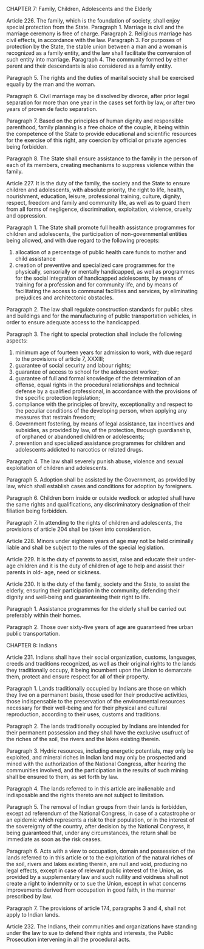 CHAPTER 7: Family, Children, Adolescents and the Elderly

Article 226. The family, which is the foundation of society, shall enjoy special
protection from the State.
Paragraph 1. Marriage is civil and the marriage ceremony is free of charge.
Paragraph 2. Religious marriage has civil effects, in accordance with the law.
Paragraph 3. For purposes of protection by the State, the stable union between
a man and a woman is recognized as a family entity, and the law shall facilitate the
conversion of such entity into marriage.
Paragraph 4. The community formed by either parent and their descendants is
also considered as a family entity.

Paragraph 5. The rights and the duties of marital society shall be exercised equally by the man and the woman.

Paragraph 6. Civil marriage may be dissolved by divorce, after prior legal separation for more than one year in the cases set forth by law, or after two years of proven de facto separation.

Paragraph 7. Based on the principles of human dignity and responsible parenthood, family planning is a free choice of the couple, it being within the competence of the State to provide educational and scientific resources for the exercise of this right, any coercion by official or private agencies being forbidden.

Paragraph 8. The State shall ensure assistance to the family in the person of each
of its members, creating mechanisms to suppress violence within the family.

Article 227.  It is the duty of the family, the society and the State to ensure children and adolescents, with absolute priority, the right to life, health, nourishment, education, leisure, professional training, culture, dignity, respect, freedom and family and community life, as well as to guard them from all forms of negligence, discrimination, exploitation, violence, cruelty and oppression.

Paragraph 1. The State shall promote full health assistance programmes for children and adolescents, the participation of non-governmental entities being allowed, and with due regard to the following precepts:
1. allocation of a percentage of public health care funds to mother and child assistance
2.  creation of preventive and specialized care programmes for the physically, sensorially or mentally handicapped, as well as programmes for the social integration of handicapped adolescents, by means of training for a profession and for community life, and by means of facilitating the access to communal facilities and services, by eliminating prejudices and architectonic obstacles.

Paragraph 2. The law shall regulate construction standards for public sites and buildings and for the manufacturing of public transportation vehicles, in order to ensure adequate access to the handicapped.

Paragraph 3. The right to special protection shall include the following aspects:

1. minimum age of fourteen years for admission to work, with due regard to
the provisions of article 7, XXXIII;
2.  guarantee of social security and labour rights;
3.   guarantee of access to school for the adolescent worker;
4. guarantee of full and formal knowledge of the determination of an offense,
equal rights in the procedural relationships and technical defense by a qualified
professional, in accordance with the provisions of the specific protection legislation;
5. compliance with the principles of brevity, exceptionality and respect to
the peculiar conditions of the developing person, when applying any measures that
restrain freedom;
6.  Government fostering, by means of legal assistance, tax incentives and
subsidies, as provided by law, of the protection, through guardianship, of orphaned
or abandoned children or adolescents;
7.   prevention and specialized assistance programmes for children and adolescents addicted to narcotics or related drugs.

Paragraph 4. The law shall severely punish abuse, violence and sexual exploitation of children and adolescents.

Paragraph 5. Adoption shall be assisted by the Government, as provided by law, which shall establish cases and conditions for adoption by foreigners.

Paragraph 6. Children born inside or outside wedlock or adopted shall have the same rights and qualifications, any discriminatory designation of their filiation being forbidden.

Paragraph 7. In attending to the rights of children and adolescents, the provisions of article 204 shall be taken into consideration.

Article 228. Minors under eighteen years of age may not be held criminally liable and shall be subject to the rules of the special legislation.

Article 229.  It is the duty of parents to assist, raise and educate their under-age children and it is the duty of children of age to help and assist their parents in old- age, need or sickness.

Article 230.  It is the duty of the family, society and the State, to assist the elderly, ensuring their participation in the community, defending their dignity and well-being and guaranteeing their right to life.

Paragraph 1. Assistance programmes for the elderly shall be carried out preferably within their homes.

Paragraph 2. Those over sixty-five years of age are guaranteed free urban public transportation.

CHAPTER 8: Indians

Article 231. Indians shall have their social organization, customs, languages, creeds and traditions recognized, as well as their original rights to the lands they traditionally  occupy, it being incumbent upon the Union to demarcate them, protect and ensure respect for all of their property.

Paragraph 1. Lands traditionally occupied by Indians are those on which they live on a permanent basis, those used for their productive activities, those indispensable to the preservation of the environmental resources necessary for their well-being and for their physical and cultural reproduction, according to their uses, customs and traditions.

Paragraph 2. The lands traditionally occupied by Indians are intended for their permanent possession and they shall have the exclusive usufruct of the riches of the soil, the rivers and the lakes existing therein.

Paragraph 3. Hydric resources, including energetic potentials, may only be exploited, and mineral riches in Indian land may only be prospected and mined with the authorization of the National Congress, after hearing the communities involved, and the participation in the results of such mining shall be ensured to them, as set forth by law.

Paragraph 4. The lands referred to in this article are inalienable and indisposable and the rights thereto are not subject to limitation.

Paragraph 5. The removal of Indian groups from their lands is forbidden, except ad referendum of the National Congress, in case of a catastrophe or an epidemic which represents a risk to their population, or in the interest of the sovereignty of the country, after decision by the National Congress, it being guaranteed that, under any circumstances, the return shall be immediate as soon as the risk ceases.

Paragraph 6. Acts with a view to occupation, domain and possession of the lands referred to in this article or to the exploitation of the natural riches of the soil, rivers and lakes existing therein, are null and void, producing no legal effects, except in case of relevant public interest of the Union, as provided by a supplementary law and such nullity and voidness shall not create a right to indemnity or to sue the Union, except in what concerns improvements derived from occupation in good faith, in the manner prescribed by law.

Paragraph 7. The provisions of article 174, paragraphs 3 and 4, shall not apply
to Indian lands.

Article 232. The Indians, their communities and organizations have standing under
the law to sue to defend their rights and interests, the Public Prosecution intervening
in all the procedural acts.
